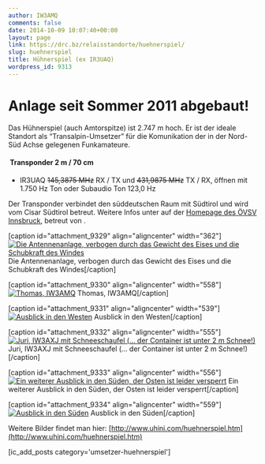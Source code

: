 ```yaml
---
author: IW3AMQ
comments: false
date: 2014-10-09 10:07:40+00:00
layout: page
link: https://drc.bz/relaisstandorte/huehnerspiel/
slug: huehnerspiel
title: Hühnerspiel (ex IR3UAQ)
wordpress_id: 9313
---
```





# Anlage seit Sommer 2011 abgebaut!


Das Hühnerspiel (auch Amtorspitze) ist 2.747 m hoch. Er ist der ideale Standort als “Transalpin-Umsetzer” für die Komunikation der in der Nord-Süd Achse gelegenen Funkamateure.









####  Transponder 2 m / 70 cm





 	
  * IR3UAQ <del>145,3875 MHz</del> RX / TX und <del>431,9875 MHz</del> TX / RX, öffnen mit 1.750 Hz Ton oder Subaudio Ton 123,0 Hz


Der Transponder verbindet den süddeutschen Raum mit Südtirol und wird vom Cisar Südtirol betreut. Weitere Infos unter auf der [Homepage des ÖVSV Innsbruck](http://afu.mauler.info/ir3uaq.htm), betreut von .

[caption id="attachment_9329" align="aligncenter" width="362"][![Die Antennenanlage, verbogen durch das Gewicht des Eises und die Schubkraft des Windes](https://drc.bz/wp-content/uploads/2014/10/huhnerspiel-1122003-1.jpg)](https://drc.bz/wp-content/uploads/2014/10/huhnerspiel-1122003-1.jpg) Die Antennenanlage, verbogen durch das Gewicht des Eises und die Schubkraft des Windes[/caption]

[caption id="attachment_9330" align="aligncenter" width="558"][![Thomas, IW3AMQ](https://drc.bz/wp-content/uploads/2014/10/huhnerspiel-1122003-2.jpg)](https://drc.bz/wp-content/uploads/2014/10/huhnerspiel-1122003-2.jpg) Thomas, IW3AMQ[/caption]

[caption id="attachment_9331" align="aligncenter" width="539"][![Ausblick in den Westen](https://drc.bz/wp-content/uploads/2014/10/huhnerspiel-1122003-3.jpg)](https://drc.bz/wp-content/uploads/2014/10/huhnerspiel-1122003-3.jpg) Ausblick in den Westen[/caption]

[caption id="attachment_9332" align="aligncenter" width="555"][![Juri, IW3AXJ mit Schneeschaufel (… der Container ist unter 2 m Schnee!)](https://drc.bz/wp-content/uploads/2014/10/huhnerspiel-1122003-4.jpg)](https://drc.bz/wp-content/uploads/2014/10/huhnerspiel-1122003-4.jpg) Juri, IW3AXJ mit Schneeschaufel (… der Container ist unter 2 m Schnee!)[/caption]

[caption id="attachment_9333" align="aligncenter" width="556"][![Ein weiterer Ausblick in den Süden, der Osten ist leider versperrt](https://drc.bz/wp-content/uploads/2014/10/huhnerspiel-1122003-5.jpg)](https://drc.bz/wp-content/uploads/2014/10/huhnerspiel-1122003-5.jpg) Ein weiterer Ausblick in den Süden, der Osten ist leider versperrt[/caption]

[caption id="attachment_9334" align="aligncenter" width="559"][![Ausblick in den Süden](https://drc.bz/wp-content/uploads/2014/10/huhnerspiel-1122003-6.jpg)](https://drc.bz/wp-content/uploads/2014/10/huhnerspiel-1122003-6.jpg) Ausblick in den Süden[/caption]






Weitere Bilder findet man hier: [http://www.uhini.com/huehnerspiel.htm](http://www.uhini.com/huehnerspiel.htm)

[ic_add_posts category='umsetzer-huehnerspiel']
